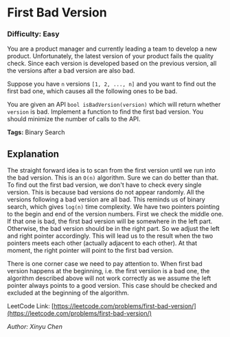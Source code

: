 # First Bad Version
### Difficulty: Easy

You are a product manager and currently leading a team to develop a new product. Unfortunately, the latest version of your product fails the quality check. Since each version is developed based on the previous version, all the versions after a bad version are also bad.

Suppose you have `n` versions `[1, 2, ..., n]` and you want to find out the first bad one, which causes all the following ones to be bad.

You are given an API `bool isBadVersion(version)` which will return whether `version` is bad. Implement a function to find the first bad version. You should minimize the number of calls to the API.

**Tags:** Binary Search

## Explanation

The straight forward idea is to scan from the first version until we run into the bad version. This is an `O(n)` algorithm. Sure we can do better than that. To find out the first bad version, we don't have to check every single version. This is because bad versions do not appear randomly. All the versions following a bad version are all bad. This reminds us of binary search, which gives `log(n)` time complexity. We have two pointers pointing to the begin and end of the version numbers. First we check the middle one. If that one is bad, the first bad version will be somewhere in the left part. Otherwise, the bad version should be in the right part. So we adjust the left and right pointer accordingly. This will lead us to the result when the two pointers meets each other (actually adjacent to each other). At that moment, the right pointer will point to the first bad version.

There is one corner case we need to pay attention to. When first bad version happens at the beginning, i.e. the first versiion is a bad one, the algorithm described above will not work correctly as we assume the left pointer always points to a good version. This case should be checked and excluded at the beginning of the algorithm.

LeetCode Link: [https://leetcode.com/problems/first-bad-version/](https://leetcode.com/problems/first-bad-version/)

*Author: Xinyu Chen*
